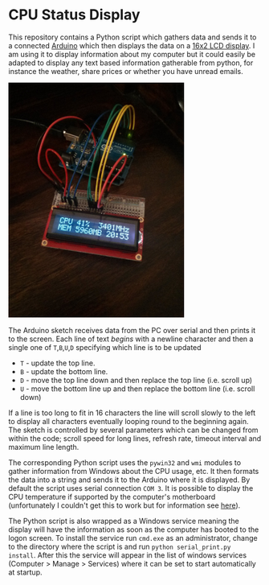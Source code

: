 CPU Status Display
==================

This repository contains a Python script which gathers data and sends it to a connected [Arduino](http://arduino.cc/en/Main/arduinoBoardUno) which then displays the data on a [16x2 LCD display](https://www.sparkfun.com/products/709). I am using it to display information about my computer but it could easily be adapted to display any text based information gatherable from python, for instance the weather, share prices or whether you have unread emails.

<img src="example.jpg" alt="The display in action" width=350/>

The Arduino sketch receives data from the PC over serial and then prints it to the screen. Each line of text *begins* with a newline character and then a single one of `T`,`B`,`U`,`D` specifying which line is to be updated
 * `T` - update the top line.
 * `B` - update the bottom line.
 * `D` - move the top line down and then replace the top line (i.e. scroll up)
 * `U` - move the bottom line up and then replace the bottom line (i.e. scroll down)
 
If a line is too long to fit in 16 characters the line will scroll slowly to the left to display all characters eventually looping round to the beginning again. The sketch is controlled by several parameters which can be changed from within the code; scroll speed for long lines, refresh rate, timeout interval and maximum line length.
 
The corresponding Python script uses the `pywin32` and `wmi` modules to gather information from Windows about the CPU usage, etc. It then formats the data into a string and sends it to the Arduino where it is displayed. By default the script uses serial connection `COM 3`. It is possible to display the CPU temperature if supported by the computer's motherboard (unfortunately I couldn't get this to work but for information see [here](http://stackoverflow.com/questions/10776802/which-python-module-is-used-to-read-cpu-temperature-and-processor-fan-speed-in-w)).
 
The Python script is also wrapped as a Windows service meaning the display will have the information as soon as the computer has booted to the logon screen. To install the service run `cmd.exe` as an administrator, change to the directory where the script is and run `python serial_print.py install`. After this the service will appear in the list of windows services (Computer > Manage > Services) where it can be set to start automatically at startup.